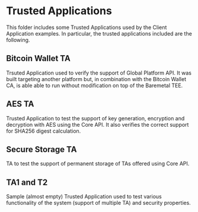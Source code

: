 # Trusted Applications

This folder includes some Trusted Applications used by the Client Application examples. In particular, the trusted applications included are the following.

## Bitcoin Wallet TA

Trsuted Application used to verify the support of Global Platform API. It was built targeting another platform but, in combination with the Bitcoin Wallet CA, is able able to run without modification on top of the Baremetal TEE. 

## AES TA

Trusted Application to test the support of key generation, encryption and decryption with AES using the Core API. It also verifies the correct support for SHA256 digest calculation. 

## Secure Storage TA

TA to test the support of permanent storage of TAs offered using Core API.

## TA1 and T2 

Sample (almost empty) Trusted Application used to test various functionality of the system (support of multiple TA) and security properties. 